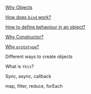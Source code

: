 [Why Objects](why_objects)

[How does `bind` work?](how_does_bind_work)

[How to define behaviour in an object?](behaviour_in_an_object)

[Why Constructor?](why_constructor)

[Why `prototype`?](why_prototype)

Different ways to create objects

What is `this`?

Sync, async, callback

map, filter, reduce, forEach
